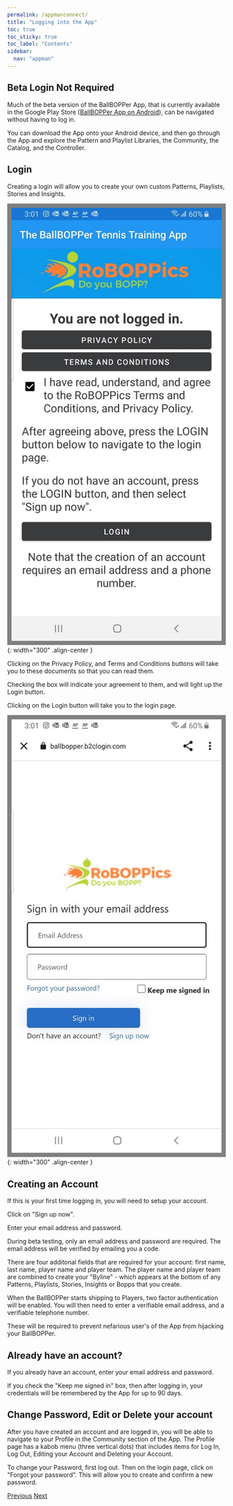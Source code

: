 ```yaml
---
permalink: /appmanconnect/
title: "Logging into the App"
toc: true
toc_sticky: true
toc_label: "Contents"
sidebar:
  nav: "appman"
---
```

## Beta Login Not Required

Much of the beta version of the BallBOPPer App, that is currently available in the Google Play Store  (<a href="https://play.google.com/store/apps/details?id=com.RoBOPPics.bbapp18" >BallBOPPer App on Android</a>), can be navigated without having to log in. 

You can download the App onto your Android device, and then go through the App and explore the Pattern and Playlist Libraries, the Community, the Catalog, and the Controller. 

## Login

Creating a login will allow you to create your own custom Patterns, Playlists, Stories and Insights.

![Prelogin Image](../assets/images/LogInScreen_500.png){: width="300" .align-center } 

Clicking on the Privacy Policy, and Terms and Conditions buttons will take you to these documents so that you can read them.

Checking the box will indicate your agreement to them, and will light up the Login button.

Clicking on the Login button will take you to the login page.

![Login Image](../assets/images/LogInPage_500.png){: width="300" .align-center } 

## Creating an Account

If this is your first time logging in, you will need to setup your account. 

Click on "Sign up now".

Enter your email address and password.

During beta testing, only an email address and password are required. The email address will be verified by emailing you a code.

There are four additonal fields that are required for your account: first name, last name, player name and player team. The player name and player team are combined to create your "Byline" - which appears at the bottom of any Patterns, Playlists, Stories, Insights or Bopps that you create. 

When the BallBOPPer starts shipping to Players, two factor authentication will be enabled. You will then need to enter a verifiable email address, and a verifiable telephone number. 

These will be required to prevent nefarious user's of the App from hijacking your BallBOPPer.

## Already have an account?

If you already have an account, enter your email address and password.

If you check the "Keep me signed in" box, then after logging in, your credentials will be remembered by the App for up to 90 days.

## Change Password, Edit or Delete your account

After you have created an account and are logged in, you will be able to navigate to your Profile in the Community section of the App. The Profile page has a kabob menu (three vertical dots) that includes items for Log In, Log Out, Editing your Account and Deleting your Account.

To change your Password, first log out. Then on the login page, click on "Forgot your password". This will allow you to create and confirm a new password.


  <nav class="pagination">
      <a href="/BallBOPPer/appQuickstart/" class="pagination--pager" title="App Reference">Previous</a>
      <a href="/BallBOPPer/patternLibraries/" class="pagination--pager" title="Pattern Libraries">Next</a> 
  </nav>
